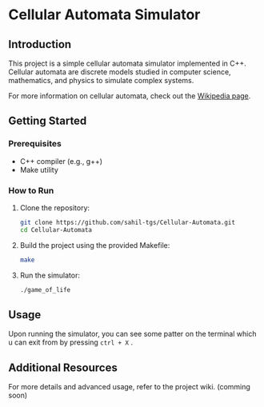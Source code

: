 # Cellular Automata Simulator

## Introduction
This project is a simple cellular automata simulator implemented in C++. Cellular automata are discrete models studied in computer science, mathematics, and physics to simulate complex systems.

For more information on cellular automata, check out the [Wikipedia page](https://en.wikipedia.org/wiki/Cellular_automaton).

## Getting Started

### Prerequisites
- C++ compiler (e.g., g++)
- Make utility

### How to Run
1. Clone the repository:
   ```bash
   git clone https://github.com/sahil-tgs/Cellular-Automata.git
   cd Cellular-Automata
   
2. Build the project using the provided Makefile:
   ```bash
   make

3. Run the simulator:
   ```bash
   ./game_of_life

## Usage
Upon running the simulator, you can see some patter on the terminal which u can exit from by pressing `ctrl + X` .

## Additional Resources
For more details and advanced usage, refer to the project wiki. (comming soon)

